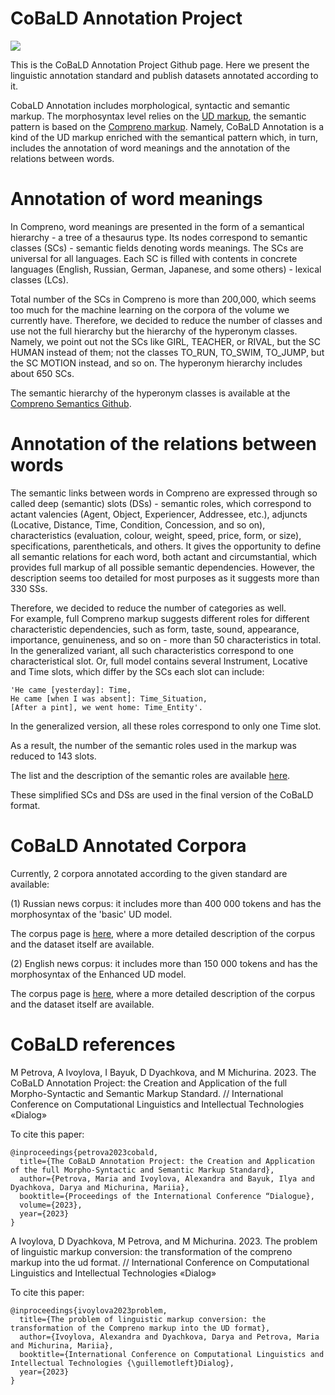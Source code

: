 # CoBaLD Annotation Project

<a href="https://creativecommons.org/licenses/by-nc/4.0/"><img src="https://img.shields.io/static/v1?label=license&message=CC-BY-NC-4.0&color=green"/></a>

This is the CoBaLD Annotation Project Github page. Here we present the linguistic annotation standard and publish datasets annotated according to it.

CobaLD Annotation includes morphological, syntactic and semantic markup. The morphosyntax level relies on the [UD markup](https://universaldependencies.org/), the semantic pattern is based on the [Compreno markup](https://github.com/compreno-semantics). Namely, CoBaLD Annotation is a kind of the UD markup enriched with the semantical pattern which, in turn, includes the annotation of word  meanings and the annotation of the relations between words.

# Annotation of word meanings

In Compreno, word meanings are presented in the form of a semantical hierarchy - a tree of a thesaurus type. Its nodes correspond to semantic classes (SCs) -  semantic fields denoting words meanings. The SCs are universal for all languages. Each SC is filled with contents in concrete languages (English, Russian, German, Japanese, and some others) - lexical classes (LCs). 

Total number of the SCs in Compreno is more than 200,000, which seems too much for the machine learning on the corpora of the volume we currently have. Therefore, we decided to reduce the number of classes and use not the full hierarchy but the hierarchy of the hyperonym classes. Namely, we point out not the SCs like GIRL, TEACHER, or RIVAL, but the SC HUMAN instead of them; not the classes TO_RUN, TO_SWIM, TO_JUMP, but the SC MOTION instead, and so on. The hyperonym hierarchy includes about 650 SCs.

The semantic hierarchy of the hyperonym classes is available at the [Compreno Semantics Github](https://github.com/compreno-semantics).

# Annotation of the relations between words

The semantic links between words in Compreno are expressed through so called deep (semantic) slots (DSs) - semantic roles, which correspond to actant valencies (Agent, Object,
Experiencer, Addressee, etc.), adjuncts (Locative, Distance, Time, Condition, Concession, and so on), characteristics (evaluation, colour, weight, speed, price, form, or size), specifications, parentheticals, and others. It gives the opportunity to define all semantic relations for each word, both actant and circumstantial, which provides full markup of all possible semantic dependencies.
However, the description seems too detailed for most purposes as it suggests more than 330 SSs.

Therefore, we decided to reduce the number of categories as well.  
For example, full Compreno markup suggests different roles for different characteristic dependencies, such as form, taste, sound, appearance, importance, genuineness, and so on - more than 50
characteristics in total. In the generalized variant, all such characteristics correspond to one characteristical slot. Or, full model contains several Instrument, Locative and Time slots, which differ by the SCs each slot can include:

```
'He came [yesterday]: Time, 
He came [when I was absent]: Time_Situation, 
[After a pint], we went home: Time_Entity'.
```

In the generalized version, all these roles correspond to only one Time slot.

As a result, the number of the semantic roles used in the markup was reduced to 143 slots.

The list and the description of the semantic roles are available [here](https://github.com/compreno-semantics/semantic-slots).

These simplified SCs and DSs are used in the final version of the CoBaLD format.


# CoBaLD Annotated Corpora

Currently, 2 corpora annotated according to the given standard are available:

(1) Russian news corpus: it includes more than 400 000 tokens and has the morphosyntax of the 'basic' UD model.


The corpus page is [here](https://github.com/CobaldAnnotation/CobaldRus), where a more detailed description of the corpus and the dataset itself are available.

(2) English news corpus: it includes more than 150 000 tokens and has the morphosyntax of the Enhanced UD model.


The corpus page is [here](https://github.com/CobaldAnnotation/CobaldEng), where a more detailed description of the corpus and the dataset itself are available.

# CoBaLD references

M Petrova, A Ivoylova, I Bayuk, D Dyachkova, and M Michurina. 2023. The CoBaLD Annotation Project: the Creation and Application of the full
Morpho-Syntactic and Semantic Markup Standard. // International Conference on Computational
Linguistics and Intellectual Technologies «Dialog»

To cite this paper:

```
@inproceedings{petrova2023cobald,
  title={The CoBaLD Annotation Project: the Creation and Application of the full Morpho-Syntactic and Semantic Markup Standard},
  author={Petrova, Maria and Ivoylova, Alexandra and Bayuk, Ilya and Dyachkova, Darya and Michurina, Mariia},
  booktitle={Proceedings of the International Conference “Dialogue},
  volume={2023},
  year={2023}
}
```

A Ivoylova, D Dyachkova, M Petrova, and M Michurina. 2023. The problem of linguistic markup conversion:
the transformation of the compreno markup into the ud format. // International Conference on Computational
Linguistics and Intellectual Technologies «Dialog»

To cite this paper:

```
@inproceedings{ivoylova2023problem,
  title={The problem of linguistic markup conversion: the transformation of the Compreno markup into the UD format},
  author={Ivoylova, Alexandra and Dyachkova, Darya and Petrova, Maria and Michurina, Mariia},
  booktitle={International Conference on Computational Linguistics and Intellectual Technologies {\guillemotleft}Dialog},
  year={2023}
}
```
